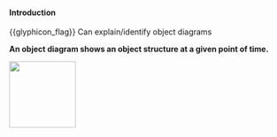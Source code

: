 <div id="title">

#### Introduction

</div>

<span id="prereqs"></span>

<span id="outcomes">{{glyphicon_flag}} Can explain/identify object diagrams</span>

<div id="body">

**An object diagram shows an object structure at a given point of time.**

<tip-box> 

<img src="{{baseUrl}}/oopDesign/associations/what/images/completeStructure.png" height="120" />

</tip-box>


</div>

<div id="extras">
</div>